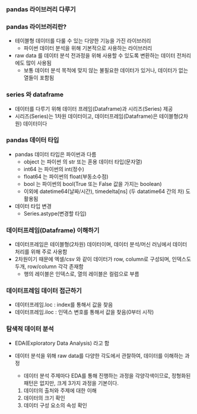 ### pandas 라이브러리 다루기



### pandas 라이브러리란?

* 테이블형 데이터를 다룰 수 있는 다양한 기능을 가진 라이브러리
  * 파이썬 데이터 분석을 위해 기본적으로 사용하는 라이브러리
* raw data 를 데이터 분석 전과정을 위해 사용할 수 있도록 변환하는 데이터 전처리에도 많이 사용됨
  * 보통 데이터 분석 목적에 맞지 않는 불필요한 데이터가 있거나, 데이터가 없는 열들이 포함됨



### series 와 dataframe

* 데이터를 다루기 위해 데이터 프레임(Dataframe)과 시리즈(Series) 제공
* 시리즈(Series)는 1차원 데이터이고, 데이터프레임(Dataframe)은 테이블형(2차원) 데이터이다



### pandas 데이터 타입

* pandas 데이터 타입은 파이썬과 다름
  * object 는 파이썬 의 str 또는 혼용 데이터 타입(문자열)
  * int64 는 파이썬의 int(정수)
  * float64 는 파이썬의 float(부동소수점)
  * bool 는 파이썬의 bool(True 또는 False 값을 가지는 boolean)
  * 이외에 datetime64(날짜/시간), timedelta[ns] (두 datatime64 간의 차) 도 활용됨
* 데이터 타입 변경
  * Series.astype(변경할 타입)



### 데이터프레임(Dataframe) 이해하기

* 데이터프레임은 테이블형(2차원) 데이터이며, 데이터 분석/머신 러닝에서 데이터 처리를 위해 주로 사용함
* 2차원이기 때문에 엑셀/csv 와 같이 데이터가 row, column로 구성되며, 인덱스도 두개, row/column 각각 존재함
  * 행의 레이블은 인덱스로, 열의 레이블은 컬럼으로 부름



### 데이터프레임 데이터 접근하기

* 데이터프레임.loc : index를 통해서 값을 찾음
* 데이터프레임.iloc : 인덱스 변호를 통해서 값을 찾음(0부터 시작)



### 탐색적 데이터 분석

* EDA(Exploratory Data Analysis) 라고 함

* 데이터 분석을 위해 raw data를 다양한 각도에서 관찰하여, 데이터를 이해하는 과정

  * 데이터 분석 주제마다 EDA를 통해 진행하는 과정을 각양각색이므로, 정형화된 패턴은 없지만, 크게 3가지 과정을 기본이다.

  1. 데이터의 출처와 주제에 대한 이해
  2. 데이터의 크기 확인
  3. 데이터 구성 요소의 속성 확인



























